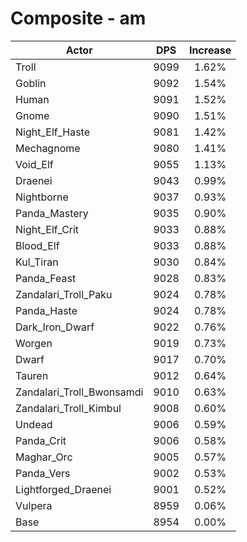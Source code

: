 # Composite - am
| Actor | DPS | Increase |
|---|:---:|:---:|
|Troll|9099|1.62%|
|Goblin|9092|1.54%|
|Human|9091|1.52%|
|Gnome|9090|1.51%|
|Night_Elf_Haste|9081|1.42%|
|Mechagnome|9080|1.41%|
|Void_Elf|9055|1.13%|
|Draenei|9043|0.99%|
|Nightborne|9037|0.93%|
|Panda_Mastery|9035|0.90%|
|Night_Elf_Crit|9033|0.88%|
|Blood_Elf|9033|0.88%|
|Kul_Tiran|9030|0.84%|
|Panda_Feast|9028|0.83%|
|Zandalari_Troll_Paku|9024|0.78%|
|Panda_Haste|9024|0.78%|
|Dark_Iron_Dwarf|9022|0.76%|
|Worgen|9019|0.73%|
|Dwarf|9017|0.70%|
|Tauren|9012|0.64%|
|Zandalari_Troll_Bwonsamdi|9010|0.63%|
|Zandalari_Troll_Kimbul|9008|0.60%|
|Undead|9006|0.59%|
|Panda_Crit|9006|0.58%|
|Maghar_Orc|9005|0.57%|
|Panda_Vers|9002|0.53%|
|Lightforged_Draenei|9001|0.52%|
|Vulpera|8959|0.06%|
|Base|8954|0.00%|
